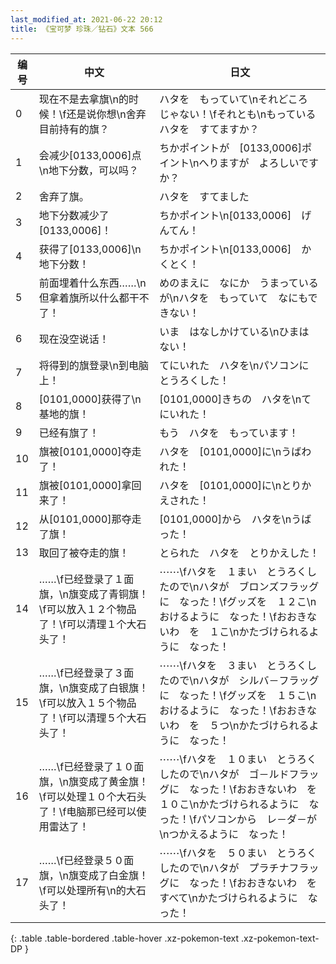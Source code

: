 ```yaml
---
last_modified_at: 2021-06-22 20:12
title: 《宝可梦 珍珠／钻石》文本 566
---
```

| 编号 | 中文 | 日文 |
| ---- | ---- | ---- |
| 0 | 现在不是去拿旗\n的时候！\f还是说你想\n舍弃目前持有的旗？ | ハタを　もっていて\nそれどころ　じゃない！\fそれとも\nもっている　ハタを　すてますか？ |
| 1 | 会减少[0133,0006]点\n地下分数，可以吗？ | ちかポイントが　[0133,0006]ポイント\nへりますが　よろしいですか？ |
| 2 | 舍弃了旗。 | ハタを　すてました |
| 3 | 地下分数减少了[0133,0006]！ | ちかポイント\n[0133,0006]　げんてん！ |
| 4 | 获得了[0133,0006]\n地下分数！ | ちかポイント\n[0133,0006]　かくとく！ |
| 5 | 前面埋着什么东西……\n但拿着旗所以什么都干不了！ | めのまえに　なにか　うまっているが\nハタを　もっていて　なにもできない！ |
| 6 | 现在没空说话！ | いま　はなしかけている\nひまは　ない！ |
| 7 | 将得到的旗登录\n到电脑上！ | てにいれた　ハタを\nパソコンに　とうろくした！ |
| 8 | [0101,0000]获得了\n基地的旗！ | [0101,0000]きちの　ハタを\nてにいれた！ |
| 9 | 已经有旗了！ | もう　ハタを　もっています！ |
| 10 | 旗被[0101,0000]夺走了！ | ハタを　[0101,0000]に\nうばわれた！ |
| 11 | 旗被[0101,0000]拿回来了！ | ハタを　[0101,0000]に\nとりかえされた！ |
| 12 | 从[0101,0000]那夺走了旗！ | [0101,0000]から　ハタを\nうばった！ |
| 13 | 取回了被夺走的旗！ | とられた　ハタを　とりかえした！ |
| 14 | ……\f已经登录了１面旗，\n旗变成了青铜旗！\f可以放入１２个物品了！\f可以清理１个大石头了！ | ⋯⋯\fハタを　１まい　とうろくしたので\nハタが　ブロンズフラッグに　なった！\fグッズを　１２こ\nおけるように　なった！\fおおきないわ　を　１こ\nかたづけられるように　なった！ |
| 15 | ……\f已经登录了３面旗，\n旗变成了白银旗！\f可以放入１５个物品了！\f可以清理５个大石头了！ | ⋯⋯\fハタを　３まい　とうろくしたので\nハタが　シルバ－フラッグに　なった！\fグッズを　１５こ\nおけるように　なった！\fおおきないわ　を　５つ\nかたづけられるように　なった！ |
| 16 | ……\f已经登录了１０面旗，\n旗变成了黄金旗！\f可以处理１０个大石头了！\f电脑那已经可以使用雷达了！ | ⋯⋯\fハタを　１０まい　とうろくしたので\nハタが　ゴ－ルドフラッグに　なった！\fおおきないわ　を　１０こ\nかたづけられるように　なった！\fパソコンから　レ－ダ－が\nつかえるように　なった！ |
| 17 | ……\f已经登录５０面旗，\n旗变成了白金旗！\f可以处理所有\n的大石头了！ | ⋯⋯\fハタを　５０まい　とうろくしたので\nハタが　プラチナフラッグに　なった！\fおおきないわ　を　すべて\nかたづけられるように　なった！ |
{: .table .table-bordered .table-hover .xz-pokemon-text .xz-pokemon-text-DP }